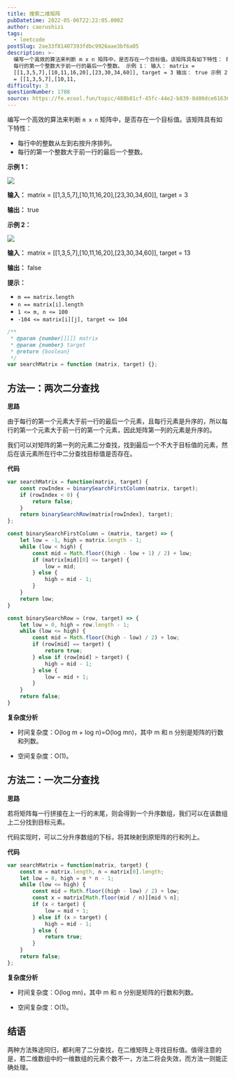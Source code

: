 ```yaml
---
title: 搜索二维矩阵
pubDatetime: 2022-05-06T22:22:05.000Z
author: caorushizi
tags:
  - leetcode
postSlug: 2ae33f81407393fdbc9926aae3bf6a05
description: >-
  编写一个高效的算法来判断 m x n 矩阵中，是否存在一个目标值。该矩阵具有如下特性： 每行中的整数从左到右按升序排列。
  每行的第一个整数大于前一行的最后一个整数。 示例 1： 输入： matrix =
  [[1,3,5,7],[10,11,16,20],[23,30,34,60]], target = 3 输出： true 示例 2： 输入： matrix
  = [[1,3,5,7],[10,11,
difficulty: 3
questionNumber: 1788
source: https://fe.ecool.fun/topic/488b81cf-45fc-44e2-b839-8d80dce61636
---
```


编写一个高效的算法来判断 `m x n` 矩阵中，是否存在一个目标值。该矩阵具有如下特性：

- 每行中的整数从左到右按升序排列。
- 每行的第一个整数大于前一行的最后一个整数。

**示例 1：**

![](https://pic.rmb.bdstatic.com/bjh/b55182231d6c4c2a26069ba9b80483ad.png)

**输入：** matrix = [[1,3,5,7],[10,11,16,20],[23,30,34,60]], target = 3

**输出：** true

**示例 2：**

![](https://pic.rmb.bdstatic.com/bjh/c17493cc0065ece0f4fd02fbea646eee.png)

**输入：** matrix = [[1,3,5,7],[10,11,16,20],[23,30,34,60]], target = 13

**输出：** false

**提示：**

- `m == matrix.length`
- `n == matrix[i].length`
- `1 <= m, n <= 100`
- `-104 <= matrix[i][j], target <= 104`

```js
/**
 * @param {number[][]} matrix
 * @param {number} target
 * @return {boolean}
 */
var searchMatrix = function (matrix, target) {};
```

## 方法一：两次二分查找

**思路**

由于每行的第一个元素大于前一行的最后一个元素，且每行元素是升序的，所以每行的第一个元素大于前一行的第一个元素，因此矩阵第一列的元素是升序的。

我们可以对矩阵的第一列的元素二分查找，找到最后一个不大于目标值的元素，然后在该元素所在行中二分查找目标值是否存在。

**代码**

```JavaScript
var searchMatrix = function(matrix, target) {
    const rowIndex = binarySearchFirstColumn(matrix, target);
    if (rowIndex < 0) {
        return false;
    }
    return binarySearchRow(matrix[rowIndex], target);
};

const binarySearchFirstColumn = (matrix, target) => {
    let low = -1, high = matrix.length - 1;
    while (low < high) {
        const mid = Math.floor((high - low + 1) / 2) + low;
        if (matrix[mid][0] <= target) {
            low = mid;
        } else {
            high = mid - 1;
        }
    }
    return low;
}

const binarySearchRow = (row, target) => {
    let low = 0, high = row.length - 1;
    while (low <= high) {
        const mid = Math.floor((high - low) / 2) + low;
        if (row[mid] == target) {
            return true;
        } else if (row[mid] > target) {
            high = mid - 1;
        } else {
            low = mid + 1;
        }
    }
    return false;
}
```

**复杂度分析**

- 时间复杂度：O(log m + log n)=O(log mn)，其中 m 和 n 分别是矩阵的行数和列数。

- 空间复杂度：O(1)。

## 方法二：一次二分查找

**思路**

若将矩阵每一行拼接在上一行的末尾，则会得到一个升序数组，我们可以在该数组上二分找到目标元素。

代码实现时，可以二分升序数组的下标，将其映射到原矩阵的行和列上。

**代码**

```JavaScript
var searchMatrix = function(matrix, target) {
    const m = matrix.length, n = matrix[0].length;
    let low = 0, high = m * n - 1;
    while (low <= high) {
        const mid = Math.floor((high - low) / 2) + low;
        const x = matrix[Math.floor(mid / n)][mid % n];
        if (x < target) {
            low = mid + 1;
        } else if (x > target) {
            high = mid - 1;
        } else {
            return true;
        }
    }
    return false;
};
```

**复杂度分析**

- 时间复杂度：O(log mn)，其中 m 和 n 分别是矩阵的行数和列数。

- 空间复杂度：O(1)。

## 结语

两种方法殊途同归，都利用了二分查找，在二维矩阵上寻找目标值。值得注意的是，若二维数组中的一维数组的元素个数不一，方法二将会失效，而方法一则能正确处理。
